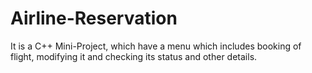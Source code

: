 # Airline-Reservation
It is a C++ Mini-Project, which have a menu which includes booking of flight, modifying it and checking its status and other details.
